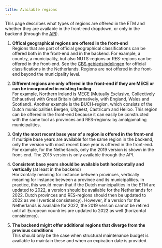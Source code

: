 ```yaml
---
title: Available regions
---
```


This page describes what types of regions are offered in the ETM and whether they are available in the front-end  dropdown, or only in the backend (through the [API](api/intro.md)).

1. **Offical geographical regions are offered in the front-end**  
Regions that are part of official geographical classifications can be offered both in the front-end and in the backend. For example, a country, a municipality, but also NUTS-regions or RES-regions can be offered in the front-end. See the [CBS gebiedsindelingen](https://www.cbs.nl/nl-nl/dossier/nederland-regionaal/geografische-data/cbs-gebiedsindelingen) for official classifications in the Netherlands. Regions are not offered in the front-end beyond the municipality level.

2. **Different regions are only offered in the front-end if they are MECE or can be incorporated in existing tooling**  
For example, Northern Ireland is MECE (Mutually Exclusive, Collectively Exhaustive) with Great Britain (alternatively, with England, Wales and Scotland). Another example is the BUCH-region, which consists of the Dutch municipalities Bergen, Uitgeest, Castricum and Heiloo. This region can be offered in the front-end because it can easily be constructed with the same tool as provinces and RES-regions: by amalgamating municipalities.

3. **Only the most recent base year of a region is offered in the front-end**  
If multiple base years are available for the same region in the backend, only the version with most recent base year is offered in the front-end. For example, for the Netherlands, only the 2019 version is shown in the front-end. The 2015 version is only available through the API.

4. **Consistent base years should be available both horizontally and vertically** (at least in the backend)  
Horizontally meaning for instance between provinces, vertically meaning for instance between a province and its municipalities. In practice, this would mean that if the Dutch municipalities in the ETM are updated to 2022, a version should be available for the Netherlands for 2022. Dutch provinces and RES-regions should then be updated to 2022 as well (vertical consistency). However, if a version for the Netherlands is available for 2022, the 2019 version cannot be retired until all European countries are updated to 2022 as well (horizontal consistency).

5. **The backend might offer additional regions that diverge from the previous conditions**  
This should only be the case when structural maintenance budget is available to maintain these and when an expiration date is provided.
